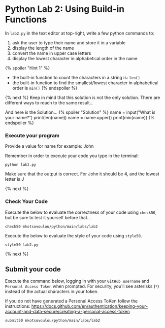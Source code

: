 # Python Lab 2: Using Build-in Functions

In `lab2.py` in the text editor at top-right, write a few python commands to:
1. ask the user to type their name and store it in a variable
2. display the length of the name
3. convert the name in upper case letters
4. display the lowest character in alphabetical order in the name

{% spoiler "Hint 1" %}
- the built-in function to count the characters in a string is: `len()`
- the built-in function to find the smallest/lowest character in alphabetical order is `min()`
{% endspoiler %}


{% next %}
Keep in mind that this solution is not the only solution. There are different ways to reach to the same result...

And here is the Solution...
{% spoiler "Solution" %}
name = input("What is your name?")
print(len(name))
name = name.upper()
print(min(name))
{% endspoiler %}

### Execute your program 

Provide a value for name
for example: John

Remember in order to execute your code you type in the terminal:
```
python lab2.py
```
Make sure that the output is correct. For John it should be 4, and the lowest letter is J

{% next %}

### Check Your Code

Execute the below to evaluate the correctness of your code using `check50`, but be sure to test it yourself before that...

```
check50 mkotsovoulou/python/main/labs/lab2
```

Execute the below to evaluate the style of your code using `style50`.

```
style50 lab2.py
```

{% next %}

## Submit your code

Execute the command below, logging in with your `GitHub username` and `Personal Access Token` when prompted. For security, you'll see asterisks (`*`) instead of the actual characters in your token. 

If you do not have generated a Personal Access ToKen follow the instructions: 
https://docs.github.com/en/authentication/keeping-your-account-and-data-secure/creating-a-personal-access-token

```
submit50 mkotsovoulou/python/main/labs/lab2
```

